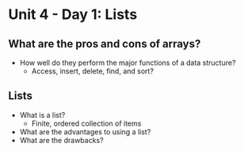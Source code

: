 # Unit 4 - Day 1: Lists

## What are the pros and cons of arrays?
  * How well do they perform the major functions of a data structure?
    * Access, insert, delete, find, and sort?

## Lists
  * What is a list?
    * Finite, ordered collection of items
  * What are the advantages to using a list?
  * What are the drawbacks?
